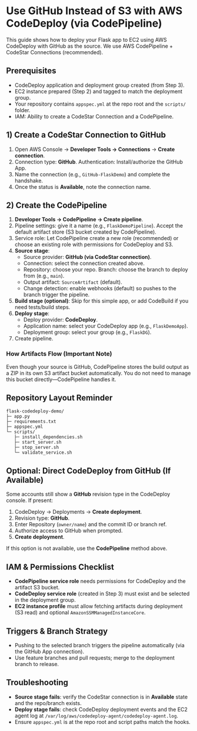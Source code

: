 # Use GitHub Instead of S3 with AWS CodeDeploy (via CodePipeline)

This guide shows how to deploy your Flask app to EC2 using AWS CodeDeploy with GitHub as the source. We use AWS CodePipeline + CodeStar Connections (recommended).

## Prerequisites
- CodeDeploy application and deployment group created (from Step 3).
- EC2 instance prepared (Step 2) and tagged to match the deployment group.
- Your repository contains `appspec.yml` at the repo root and the `scripts/` folder.
- IAM: Ability to create a CodeStar Connection and a CodePipeline.

## 1) Create a CodeStar Connection to GitHub
1. Open AWS Console → **Developer Tools → Connections** → **Create connection**.
2. Connection type: **GitHub**. Authentication: Install/authorize the GitHub App.
3. Name the connection (e.g., `GitHub-FlaskDemo`) and complete the handshake.
4. Once the status is **Available**, note the connection name.

## 2) Create the CodePipeline
1. **Developer Tools → CodePipeline → Create pipeline**.
2. Pipeline settings: give it a name (e.g., `FlaskDemoPipeline`). Accept the default artifact store (S3 bucket created by CodePipeline).
3. Service role: Let CodePipeline create a new role (recommended) or choose an existing role with permissions for CodeDeploy and S3.
4. **Source stage**:
   - Source provider: **GitHub (via CodeStar connection)**.
   - Connection: select the connection created above.
   - Repository: choose your repo. Branch: choose the branch to deploy from (e.g., `main`).
   - Output artifact: `SourceArtifact` (default).
   - Change detection: enable webhooks (default) so pushes to the branch trigger the pipeline.
5. **Build stage (optional)**: Skip for this simple app, or add CodeBuild if you need tests/build steps.
6. **Deploy stage**:
   - Deploy provider: **CodeDeploy**.
   - Application name: select your CodeDeploy app (e.g., `FlaskDemoApp`).
   - Deployment group: select your group (e.g., `FlaskDG`).
7. Create pipeline.

### How Artifacts Flow (Important Note)
Even though your source is GitHub, CodePipeline stores the build output as a ZIP in its own S3 artifact bucket automatically. You do not need to manage this bucket directly—CodePipeline handles it.

## Repository Layout Reminder
```
flask-codedeploy-demo/
├─ app.py
├─ requirements.txt
├─ appspec.yml
└─ scripts/
   ├─ install_dependencies.sh
   ├─ start_server.sh
   ├─ stop_server.sh
   └─ validate_service.sh
```

## Optional: Direct CodeDeploy from GitHub (If Available)
Some accounts still show a **GitHub** revision type in the CodeDeploy console. If present:
1. CodeDeploy → Deployments → **Create deployment**.
2. Revision type: **GitHub**.
3. Enter Repository (`owner/name`) and the commit ID or branch ref.
4. Authorize access to GitHub when prompted.
5. **Create deployment**.

If this option is not available, use the **CodePipeline** method above.

## IAM & Permissions Checklist
- **CodePipeline service role** needs permissions for CodeDeploy and the artifact S3 bucket.
- **CodeDeploy service role** (created in Step 3) must exist and be selected in the deployment group.
- **EC2 instance profile** must allow fetching artifacts during deployment (S3 read) and optional `AmazonSSMManagedInstanceCore`.

## Triggers & Branch Strategy
- Pushing to the selected branch triggers the pipeline automatically (via the GitHub App connection).
- Use feature branches and pull requests; merge to the deployment branch to release.

## Troubleshooting
- **Source stage fails**: verify the CodeStar connection is in **Available** state and the repo/branch exists.
- **Deploy stage fails**: check CodeDeploy deployment events and the EC2 agent log at `/var/log/aws/codedeploy-agent/codedeploy-agent.log`.
- Ensure `appspec.yml` is at the repo root and script paths match the hooks.
